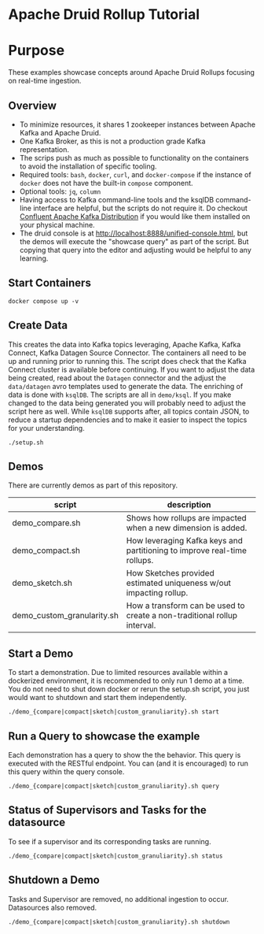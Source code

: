 # Apache Druid Rollup Tutorial

# Purpose
These examples showcase concepts around Apache Druid Rollups focusing on real-time ingestion. 
## Overview
* To minimize resources, it shares 1 zookeeper instances between Apache Kafka and Apache Druid.
* One Kafka Broker,  as this is not a production grade Kafka representation.
* The scrips push as much as possible to functionality on the containers to avoid the installation of specific tooling.
* Required tools: `bash`, `docker`, `curl`, and `docker-compose` if the instance of `docker` does not have the built-in `compose` component.
* Optional tools: `jq`, `column`
* Having access to Kafka command-line tools and the ksqlDB command-line interface are helpful, but the scripts do not require it.  Do checkout [Confluent Apache Kafka Distribution](https://docs.confluent.io/platform/current/installation/installing_cp/zip-tar.html#get-the-software) if you would like them installed on your physical machine.
* The druid console is at [http://localhost:8888/unified-console.html](http://localhost:8888/unified-console.html), but the demos will execute the "showcase query" as part of the script.  But copying that query into the editor and adjusting would be helpful to any learning.
## Start Containers 
```
docker compose up -v
```
## Create Data
This creates the data into Kafka topics leveraging, Apache Kafka, Kafka Connect, Kafka Datagen Source Connector.
The containers all need to be up and running prior to running this. The script does check that the Kafka Connect cluster is available before continuing.  If you want to adjust the data being created, read about the `Datagen` connector and the adjust the `data/datagen` avro templates used to generate the data.
The enriching of data is done with `ksqlDB`.  The scripts are all in `demo/ksql`. If you make changed to the data being generated you will probably need to adjust the script here as well. While `ksqlDB` supports after, all topics contain JSON, to reduce a startup dependencies and to make it easier to inspect the topics for your understanding.
```
./setup.sh
```
## Demos
There are currently demos as part of this repository.

| script | description |
|---|---|
|demo_compare.sh| Shows how rollups are impacted when a new dimension is added.|
|demo_compact.sh| How leveraging Kafka keys and partitioning to improve real-time rollups.|
|demo_sketch.sh| How Sketches provided estimated uniqueness w/out impacting rollup.|
|demo_custom_granularity.sh| How a transform can be used to create a non-traditional rollup interval.|


## Start a Demo

To start a demonstration. Due to limited resources available within a dockerized environment, it is recommended to only run 1 demo at a time. You do not need to shut down docker or rerun the setup.sh script, you just would want to shutdown and start them independently.

```
./demo_{compare|compact|sketch|custom_granuliarity}.sh start
```

## Run a Query to showcase the example

Each demonstration has a query to show the the behavior. This query is executed with the RESTful endpoint. You can (and it is encouraged) to run this query within the query console.
```
./demo_{compare|compact|sketch|custom_granuliarity}.sh query
```
## Status of Supervisors and Tasks for the datasource
To see if a supervisor and its corresponding tasks are running. 
```
./demo_{compare|compact|sketch|custom_granuliarity}.sh status
```
## Shutdown a Demo
Tasks and Supervisor are removed, no additional ingestion to occur.  Datasources also removed.
```
./demo_{compare|compact|sketch|custom_granuliarity}.sh shutdown
```
